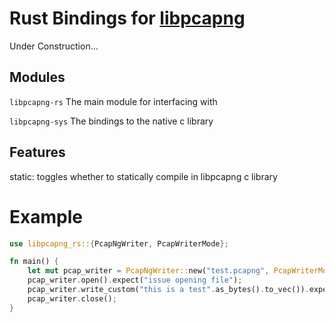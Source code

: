 # Rust Bindings for [libpcapng](https://github.com/stricaud/libpcapng)

Under Construction...

## Modules

`libpcapng-rs` The main module for interfacing with

`libpcapng-sys` The bindings to the native c library

## Features

static: toggles whether to statically compile in libpcapng c library

# Example

```rust 
use libpcapng_rs::{PcapNgWriter, PcapWriterMode};

fn main() {
    let mut pcap_writer = PcapNgWriter::new("test.pcapng", PcapWriterMode::Write);
    pcap_writer.open().expect("issue opening file");
    pcap_writer.write_custom("this is a test".as_bytes().to_vec()).expect("issue writing custom frame");
    pcap_writer.close();
}
```